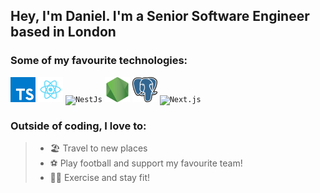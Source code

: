 ## Hey, I'm Daniel. I'm a Senior Software Engineer based in London

### Some of my favourite technologies: <br>

<code><img height="40" alt="Typescript" src="https://raw.githubusercontent.com/github/explore/80688e429a7d4ef2fca1e82350fe8e3517d3494d/topics/typescript/typescript.png"></code>
<code><img height="40" alt="React" src="https://raw.githubusercontent.com/github/explore/80688e429a7d4ef2fca1e82350fe8e3517d3494d/topics/react/react.png"></code>
<code><img height="40" alt="NestJs" src="https://svgl.app/library/nestjs.svg"></code>
<code><img height="40" alt="Node.js" src="https://raw.githubusercontent.com/github/explore/80688e429a7d4ef2fca1e82350fe8e3517d3494d/topics/nodejs/nodejs.png"></code>
<code><img height="40" alt="postgresql" src="https://raw.githubusercontent.com/github/explore/80688e429a7d4ef2fca1e82350fe8e3517d3494d/topics/postgresql/postgresql.png"></code>
<code><img height="40" alt="Next.js" src="https://encrypted-tbn0.gstatic.com/images?q=tbn:ANd9GcSoJXiUlOO9h8X85vCGH1ipF7wemMs2IquS7g&usqp=CAU"></code>


### Outside of coding, I love to:

> - 🏖️ Travel to new places
> - ⚽️ Play football and support my favourite team!
> - 🏃‍♂️ Exercise and stay fit!


